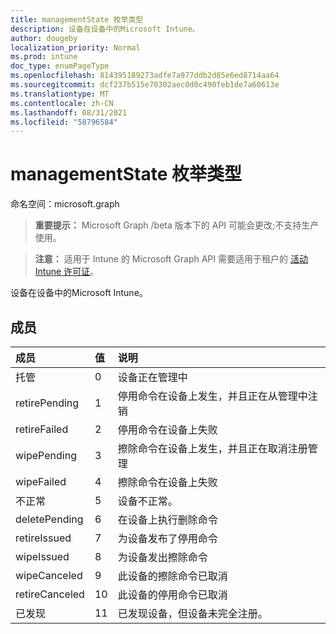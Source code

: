 ```yaml
---
title: managementState 枚举类型
description: 设备在设备中的Microsoft Intune。
author: dougeby
localization_priority: Normal
ms.prod: intune
doc_type: enumPageType
ms.openlocfilehash: 814395189273adfe7a977ddb2d85e6ed8714aa64
ms.sourcegitcommit: dcf237b515e70302aec0d0c490feb1de7a60613e
ms.translationtype: MT
ms.contentlocale: zh-CN
ms.lasthandoff: 08/31/2021
ms.locfileid: "58796584"
---
```

# <a name="managementstate-enum-type"></a>managementState 枚举类型

命名空间：microsoft.graph

> **重要提示：** Microsoft Graph /beta 版本下的 API 可能会更改;不支持生产使用。

> **注意：** 适用于 Intune 的 Microsoft Graph API 需要适用于租户的 [活动 Intune 许可证](https://go.microsoft.com/fwlink/?linkid=839381)。

设备在设备中的Microsoft Intune。

## <a name="members"></a>成员
|成员|值|说明|
|:---|:---|:---|
|托管|0|设备正在管理中|
|retirePending|1|停用命令在设备上发生，并且正在从管理中注销|
|retireFailed|2|停用命令在设备上失败|
|wipePending|3|擦除命令在设备上发生，并且正在取消注册管理|
|wipeFailed|4 |擦除命令在设备上失败|
|不正常|5 |设备不正常。|
|deletePending|6 |在设备上执行删除命令 |
|retireIssued|7 |为设备发布了停用命令|
|wipeIssued|8 |为设备发出擦除命令|
|wipeCanceled|9 |此设备的擦除命令已取消|
|retireCanceled|10 |此设备的停用命令已取消|
|已发现|11 |已发现设备，但设备未完全注册。|



